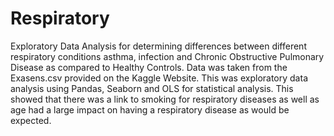 # Respiratory
Exploratory Data Analysis for determining differences between different respiratory conditions asthma, infection and Chronic Obstructive Pulmonary Disease as compared to Healthy Controls.
Data was taken from the Exasens.csv provided on the Kaggle Website.
This was exploratory data analysis using Pandas, Seaborn and OLS for statistical analysis.
This showed that there was a link to smoking for respiratory diseases as well as age had a large impact on having a respiratory disease as would be expected. 
